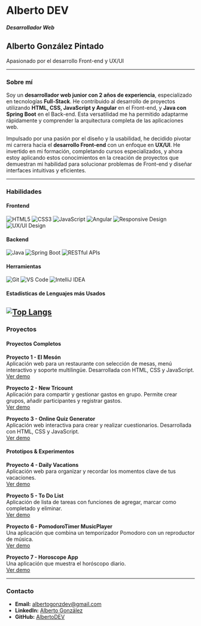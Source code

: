 # Alberto DEV

##### Desarrollador Web
## Alberto González Pintado
Apasionado por el desarrollo Front-end y UX/UI


---

### Sobre mí


Soy un **desarrollador web junior con 2 años de experiencia**, especializado en tecnologías **Full-Stack**. He contribuido al desarrollo de proyectos utilizando **HTML, CSS, JavaScript y Angular** en el Front-end, y **Java con Spring Boot** en el Back-end. Esta versatilidad me ha permitido adaptarme rápidamente y comprender la arquitectura completa de las aplicaciones web.

Impulsado por una pasión por el diseño y la usabilidad, he decidido pivotar mi carrera hacia el **desarrollo Front-end** con un enfoque en **UX/UI**. He invertido en mi formación, completando cursos especializados, y ahora estoy aplicando estos conocimientos en la creación de proyectos que demuestran mi habilidad para solucionar problemas de Front-end y diseñar interfaces intuitivas y eficientes.

---

### Habilidades

#### Frontend
<p align="left">
  <img src="https://img.shields.io/badge/HTML5-E34F26?style=for-the-badge&logo=html5&logoColor=white" alt="HTML5"/>
  <img src="https://img.shields.io/badge/CSS3-1572B6?style=for-the-badge&logo=css3&logoColor=white" alt="CSS3"/>
  <img src="https://img.shields.io/badge/JavaScript-F7DF1E?style=for-the-badge&logo=javascript&logoColor=black" alt="JavaScript"/>
  <img src="https://img.shields.io/badge/Angular-DD0031?style=for-the-badge&logo=angular&logoColor=white" alt="Angular"/>
  <img src="https://img.shields.io/badge/Responsive%20Design-blue?style=for-the-badge" alt="Responsive Design"/>
  <img src="https://img.shields.io/badge/UX/UI%20Design-yellow?style=for-the-badge" alt="UX/UI Design"/>
</p>

#### Backend
<p align="left">
  <img src="https://img.shields.io/badge/Java-ED8B00?style=for-the-badge&logo=openjdk&logoColor=white" alt="Java"/>
  <img src="https://img.shields.io/badge/Spring-6DB33F?style=for-the-badge&logo=spring&logoColor=white" alt="Spring Boot"/>
  <img src="https://img.shields.io/badge/RESTful%20APIs-green?style=for-the-badge" alt="RESTful APIs"/>
</p>

#### Herramientas
<p align="left">
  <img src="https://img.shields.io/badge/Git-F05032?style=for-the-badge&logo=git&logoColor=white" alt="Git"/>
  <img src="https://img.shields.io/badge/VS%20Code-007ACC?style=for-the-badge&logo=visualstudiocode&logoColor=white" alt="VS Code"/>
  <img src="https://img.shields.io/badge/IntelliJ%20IDEA-000000?style=for-the-badge&logo=intellijidea&logoColor=white" alt="IntelliJ IDEA"/>
</p>

#### Estadísticas de Lenguajes más Usados
[![Top Langs](https://github-readme-stats.vercel.app/api/top-langs/?username=TU_NOMBRE_DE_USUARIO_DE_GITHUB&layout=compact&theme=radical)](https://github.com/TU_NOMBRE_DE_USUARIO_DE_GITHUB)
---

### Proyectos

#### Proyectos Completos

**Proyecto 1 - El Mesón**
<br>
Aplicación web para un restaurante con selección de mesas, menú interactivo y soporte multilingüe. Desarrollada con HTML, CSS y JavaScript.
<br>
<a href="https://restaurant-pro-v1.up.railway.app" target="_blank">Ver demo</a>

**Proyecto 2 - New Tricount**
<br>
Aplicación para compartir y gestionar gastos en grupo. Permite crear grupos, añadir participantes y registrar gastos.
<br>
<a href="https://newtricount-pro-v1.up.railway.app" target="_blank">Ver demo</a>

**Proyecto 3 - Online Quiz Generator**
<br>
Aplicación web interactiva para crear y realizar cuestionarios. Desarrollada con HTML, CSS y JavaScript.
<br>
<a href="https://onlinequizgenerator-pro-v1.up.railway.app" target="_blank">Ver demo</a>

#### Prototipos & Experimentos

**Proyecto 4 - Daily Vacations**
<br>
Aplicación web para organizar y recordar los momentos clave de tus vacaciones.
<br>
<a href="https://dailyvacations-pro-v1.up.railway.app" target="_blank">Ver demo</a>

**Proyecto 5 - To Do List**
<br>
Aplicación de lista de tareas con funciones de agregar, marcar como completado y eliminar.
<br>
<a href="https://todolist-pro-v1.up.railway.app" target="_blank">Ver demo</a>

**Proyecto 6 - PomodoroTimer MusicPlayer**
<br>
Una aplicación que combina un temporizador Pomodoro con un reproductor de música.
<br>
<a href="https://pomodorotimermusicplayer-pro-v1.up.railway.app" target="_blank">Ver demo</a>

**Proyecto 7 - Horoscope App**
<br>
Una aplicación que muestra el horóscopo diario.
<br>
<a href="https://horoscopeapp-pro-v1.up.railway.app" target="_blank">Ver demo</a>

---

### Contacto

- **Email:** [albertogonzdev@gmail.com](mailto:albertogonzdev@gmail.com)
- **LinkedIn:** [Alberto González](https://www.linkedin.com/in/alberto-gonzález-dev)
- **GitHub:** [AlbertoDEV](https://github.com/AlbertoDEV)
